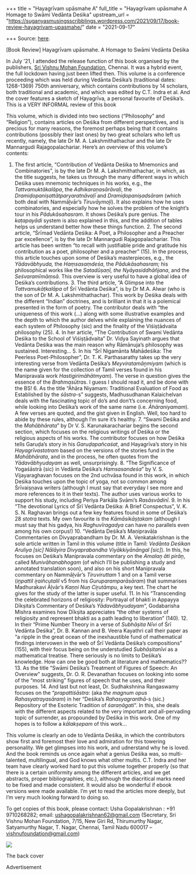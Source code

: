 +++
title = "Hayagrīvam upāsmahe A"
full_title = "Hayagrīvam upāsmahe A Homage to Swāmi Vedānta Deśika"
upstream_url = "https://suganyasmusingsscribblings.wordpress.com/2021/09/17/book-review-hayagrivam-upasmahe/"
date = "2021-09-17"

+++
Source: [here](https://suganyasmusingsscribblings.wordpress.com/2021/09/17/book-review-hayagrivam-upasmahe/).

[Book Review] Hayagrīvam upāsmahe. A Homage to Swāmi Vedānta Deśika

In July ’21, I attended the release function of this book organised by the publishers, [Sri Vishnu Mohan Foundation](http://svmf.in/home.html), Chennai. It was a hybrid event, the full lockdown having just been lifted then. This volume is a conference proceeding which was held during Vedānta Deśika’s (traditional dates: 1268-1369) 750th anniversary, which contains contributions by 14 scholars, both traditional and academic, and which was edited by C.T. Indra et al. And the cover features a sketch of Hayagrīva, a personal favourite of Deśika’s. This is a VERY INFORMAL review of this book

This volume, which is divided into two sections (“Philosophy” and “Religion”), contains articles on Deśika from different perspectives, and is precious for many reasons, the foremost perhaps being that it contains contributions (possibly their last ones) by two great scholars who left us recently, namely, the late Dr M. A. Lakshmithathachar and the late Dr Mannargudi Rajagopalachariar. Here’s an overview of this volume’s contents:

1.  The first article, “Contribution of Vedānta Deśika to Mnemonics and
    Combinatories”, is by the late Dr M. A. Lakshmithathachar, in which,
    as the title suggests, he takes us through the many different ways
    in which Deśika uses mnemonic techniques in his works, e.g., the
    *Tattvamuktākalāpa*, the *Adhikaraṇasārāvaḷi*, the
    *Dramiḍopaniṣattātparyaratnāvaḷī* and *Dramiḍopaniṣadsāram* (which
    both deal with Nammāḻvār’s *Tiruvāymoḻi*). It also explains how he
    uses combinatories, and especially how he solves the problem of the
    knight’s tour in his *Pādukāsahasram*. It shows Deśika’s pure
    genius. The *kaṭapayādi* system is also explained in this, and the
    addition of tables helps us understand better how these things
    function. 2.  The second article, “Śrīmad Vedānta Deśika: A Poet, a Philosopher
    and a Preacher par excellence”, is by the late Dr Mannargudi
    Rajagopalachariar. This article has been written “to recall with
    justifiable pride and gratitude his contribution as a poet,
    philosopher and a preacher” (15). In the process, this article
    touches upon some of Deśika’s masterpieces, e.g., the
    *Yādavābhyuda,* the *Haṃsasaṃdeśa*, the *Pādukāsahasram;* his
    philosophical works like the *Satadūṣaṇī, the* *Nyāyasiddhāñjana*,
    and the *Seśvaramīmāṃsā*. This overview is very useful to have a
    global idea of Deśika’s contributions. 3.  The third article, “A Glimpse into the *Tattvamukāṭkalāpa* of Śrī
    Vedānta Deśika”, is by Dr M.A. Alwar (who is the son of Dr M. A.
    Lakshmithathachar). This work by Deśika deals with the different
    “Indian” doctrines, and is brilliant in that it is a polemical
    presented in the form of poetry. The contributor deals with “the
    uniqueness of this work (…) along with some illustrative examples
    and the depth to which the author delves while explaining the
    nuances of each system of Philosophy (sic) and the finality of the
    Viśiṣṭādvaita philosophy (25). 4.  In her article, “The Contribution of Swami Vedānta Deśika to the
    School of Viśiṣṭādvaita” Dr. Vidya Sayinath argues that Vedānta
    Deśika was the main reason why Rāmānuja’s philosophy was sustained.
    Interesting… 5.  In his “Śrī Nigamānta Mahādeśika: The Peerless Poet-Philosopher”,
    Dr. T. K. Parthasarathy takes up the very interesting verse from
    Vedānta Deśika’s *Meyviratamāṉmiyam* (which is the name given for
    the collection of Tamil verses found in his Manipravala work
    *Hastigirimāhātmyam*). The verse in question gives the essence of
    the *Brahmasūtra*s. I guess I should read it, and be done with the
    BS! 6.  As the title “Āhāra Niyamam: Traditional Evaluation of Food as
    Established by the *śāstra*-s” suggests, Madhusudhanan Kalaichelvan
    deals with the fascinating topic of do’s and don’t’s concerning
    food, while looking into Deśika’s work of the same name (i.e.
    *Āhāraniyamam*). A few verses are quoted, and the gist given in
    English. Well, too hard to abide by these rules, although I’m sure
    it’s healthy. 7.  “Swami Deśika and the *Mahābhārata*” by Dr V. S. Karunakarachariar
    begins the second section, which focuses on the religious writings
    of Deśika or the religious aspects of his works. The contributor
    focuses on how Deśika tells Garuḍa’s story in his *Garuḍapañcaśat*,
    and Hayagrīva’s story in his *Hayagrīvastotram* based on the
    versions of the stories fund in the *Mahābhārata*, and in the
    process, he often quotes from the *Yādavābhyudayam* as well,
    unsurprisingly. 8.  “The Significance of Yogaśāstrā (sic) in Vedānta Deśika’s
    *Hamsasandeśa*” by V. S. Vijayaraghavan focuses on the 2nd uchvāsa
    found in this work, in which Deśika touches upon the topic of yoga,
    not so common among Śrīvaiṣṇava writers (although I must say that
    everyday I see more and more references to it in their texts). The
    author uses various works to support his study, including Periya
    Parkāla Svāmi’s *Rasāsvādinī*. 9.  In his “The devotional Lyrics of Śrī Vedānta Deśika: A Brief
    Conspectus”, V. K. S. N. Raghavan brings out a few key features
    found in some of Deśika’s 28 *stotra* texts. My own favourite is the
    *Kāmāsikāṣṭakam* (although I must say that his gadya, his
    *Raghuvīragadya* can have no parallels even among his own corpus!) 10. “Vedānta Deśika’s Maṇipravāḷa Commentaries on Divyaprabandham by
    Dr. M. A. Venkatakrishnan is the sole article written in Tamil in
    this volume (title in Tamil: *Vedānta Deśikan Aruliya \[sic\]
    Nālāyira Divyaprabandha Viyākkiyānāngal \[sic\]*). In this, he
    focuses on Deśika’s Manipravala commentary on the *Amalaṉ āti
    pirāṉ*, called *Munivāhanabhogam* (of which I’ll be publishing a
    study and annotated translation soon), and also on his short
    Manipravala commentary on Nammāḻvār’s *Tiruviruttam* 1 and on a
    Tamil verse (*iṉpattil iṟaiñcutalil* v5 from his
    *Guruparamparāsāram*) that summarises Madhurakavi Āḻvār’s *Kaṇṇi Nuṇ
    Ciṟutāmpu*, a key text. The chart he gives for the study of the
    latter is super useful. 11. In his “Transcending the celebrated horizons of religiosity:
    Portrayal of bhakti in Appayya Dīkṣita’s Commentary of Deśika’s
    *Yādavābhyudayam*“, Godabarisha Mishra examines how Dīkṣita
    appreciates “the other systems of religiosity and represent bhakti
    as a path leading to liberation” (140). 12. In their “Prime Number Theory in a verse of *Subhāṣita Nīvi* of Śrī
    Vedānta Deśika”, Dr. B. Kannan and B. Veera Kayathri call their
    paper as “a ripple in the great ocean of the inexhaustible fund of
    mathematical findings intervowen in the web of Śrī Vedānta Deśika’s
    compositions” (155), with their focus being on the understudied
    *Subhāṣitanīvi* as a mathematical treatise. There seriously is no
    limits to Deśika’s knowledge. How can one be good both at literature
    and mathematics?? 13. As the title “Swāmi Deśika’s Treatment of Figures of Speech: An
    Overview” suggests, Dr. O. R. Devanathan focuses on looking into
    some of the “most striking” figures of speech that he uses, and
    their purposes. 14. And last but not least, Dr. Sudhakshnina Rangaswamy focuses on the
    “*prapattiśāstra*: (aka *the magnum opus Rahasyatrayasāram*) in her
    “Deśika’s *Rahasyagranthā*-s (sic.) Repository of the Esoteric
    Tradition of *śaraṇāgati*“. In this, she deals with the different
    aspects related to the very important and all-pervading topic of
    surrender, as propounded by Deśika in this work. One of my hopes is
    to follow a *kālakṣepam* of this work…

This volume is clearly an ode to Vedānta Deśika, in which the contributors show first and foremost their love and admiration for this towering personality. We get glimpses into his work, and udnerstand why he is loved. And the book reminds us once again what a genius Deśika was, so multi-talented, multilingual, and God knows what other multis. C.T. Indra and her team have clearly worked hard to put this volume together properly (so that there is a certain uniformity among the different articles, and we get abstracts, proper bibliographies, etc.), although the diacritical marks need to be fixed and made consistent. It would also be wonderful if ebook versions were made available. I’m yet to read the articles more deeply, but I’m very much looking forward to doing so.

To get copies of this book, please contact: Usha Gopalakrishnan : +91 9710268282; email: ushagopalakrishnan62@gmail.com (Secretary, Sri Vishnu Mohan Foundation, 7/15, New Giri Rd, Thirumurthy Nagar, Satyamurthy Nagar, T. Nagar, Chennai, Tamil Nadu 600017 – vishnufoundation@gmail.com)

![](https://suganyasmusingsscribblings.files.wordpress.com/2021/09/img_20210917_1132532-min.jpg?w=743)

The back cover

Advertisement
